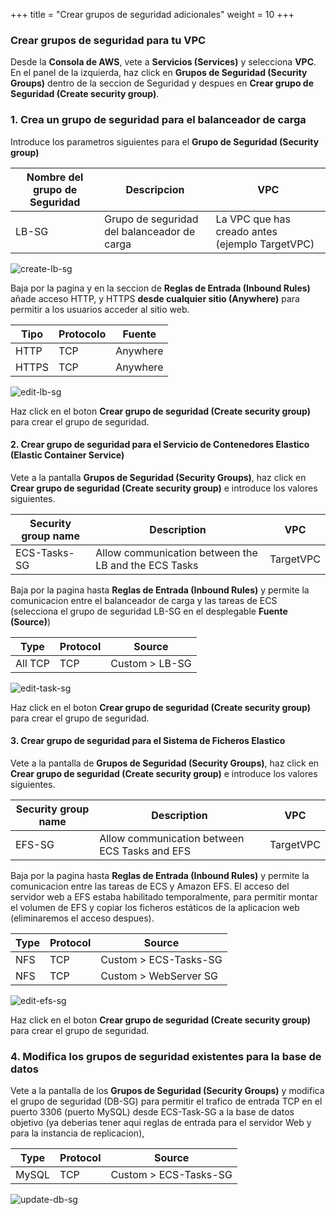 +++
title = "Crear grupos de seguridad adicionales"
weight = 10
+++


### Crear grupos de seguridad para tu VPC

Desde la  **Consola de AWS**, vete a **Servicios (Services)** y selecciona **VPC**. En el panel de la izquierda, haz click en **Grupos de Seguridad (Security Groups)** dentro de la seccion de Seguridad y despues en **Crear grupo de Seguridad (Create security group)**.

### 1. Crea un grupo de seguridad para el balanceador de carga

Introduce los parametros siguientes para el **Grupo de Seguridad (Security group)** 


| Nombre del grupo de Seguridad    | Descripcion      								   | VPC            |
| ---------------------- | ---------------- |----------------------------------|
| LB-SG                  | Grupo de seguridad del balanceador de carga            | La VPC que has creado antes (ejemplo TargetVPC)  |

![create-lb-sg](/ecs/create-lb-sg.png)

Baja por la pagina y en la seccion de **Reglas de Entrada (Inbound Rules)** añade acceso HTTP, y HTTPS **desde cualquier sitio (Anywhere)** para permitir a los usuarios acceder al sitio web.

| Tipo    | Protocolo      								   | Fuente           |
| ---------------------- | ---------------- |----------------|
| HTTP                | TCP            | Anywhere   |
| HTTPS               | TCP            | Anywhere   |

![edit-lb-sg](/ecs/edit-lb-sg.png)

Haz click en el boton **Crear grupo de seguridad (Create security group)**  para crear el grupo de seguridad.

#### 2. Crear grupo de seguridad para el Servicio de Contenedores Elastico (Elastic Container Service) 

Vete a la pantalla **Grupos de Seguridad (Security Groups)**, haz click en **Crear grupo de seguridad (Create security group)** e introduce los valores siguientes.

| Security group name    | Description      								   | VPC            |
| ---------------------- | ---------------- |----------------------------------|
| ECS-Tasks-SG           | Allow communication between the LB and the ECS Tasks| TargetVPC  |

Baja por la pagina hasta **Reglas de Entrada (Inbound Rules)** y permite la comunicacion entre el balanceador de carga y las tareas de ECS (selecciona el grupo de seguridad LB-SG en el desplegable **Fuente (Source)**)

| Type    | Protocol      								   | Source            |
| ---------------------- | ---------------- |----------------|
| All TCP                | TCP            | Custom > LB-SG   |

![edit-task-sg](/ecs/edit-task-sg.png)

Haz click en el boton **Crear grupo de seguridad (Create security group)**  para crear el grupo de seguridad.

#### 3. Crear grupo de seguridad para el Sistema de Ficheros Elastico

Vete a la pantalla de **Grupos de Seguridad (Security Groups)**, haz click en **Crear grupo de seguridad (Create security group)** e introduce los valores siguientes.

| Security group name    | Description      								   | VPC            |
| ---------------------- | ---------------- |----------------------------------|
| EFS-SG                 | Allow communication between ECS Tasks and EFS       | TargetVPC  |

Baja por la pagina hasta **Reglas de Entrada (Inbound Rules)** y permite la comunicacion entre las tareas de ECS y Amazon EFS. El acceso del servidor web a EFS estaba habilitado temporalmente, para permitir montar el volumen de EFS y copiar los ficheros estáticos de la aplicacion web (eliminaremos el acceso despues).

| Type    | Protocol      								   | Source            |
| ---------------------- | ---------------- |----------------|
| NFS                | TCP            | Custom > ECS-Tasks-SG  |
| NFS                | TCP    | Custom > WebServer SG  |

![edit-efs-sg](/ecs/edit-efs-sg.png)

Haz click en el boton **Crear grupo de seguridad (Create security group)**  para crear el grupo de seguridad.

### 4. Modifica los grupos de seguridad existentes para la base de datos

Vete a la pantalla de los **Grupos de Seguridad (Security Groups)**  y modifica el grupo de seguridad (DB-SG) para permitir el trafico de entrada TCP en el puerto 3306 (puerto MySQL) desde ECS-Task-SG a la base de datos objetivo (ya deberias tener aqui reglas de entrada para el servidor Web y para la instancia de replicacion),

| Type    | Protocol      								   | Source            |
| ---------------------- | ---------------- |----------------|
| MySQL                | TCP            | Custom > ECS-Tasks-SG   |


![update-db-sg](/ecs/update-db-sg.png)

